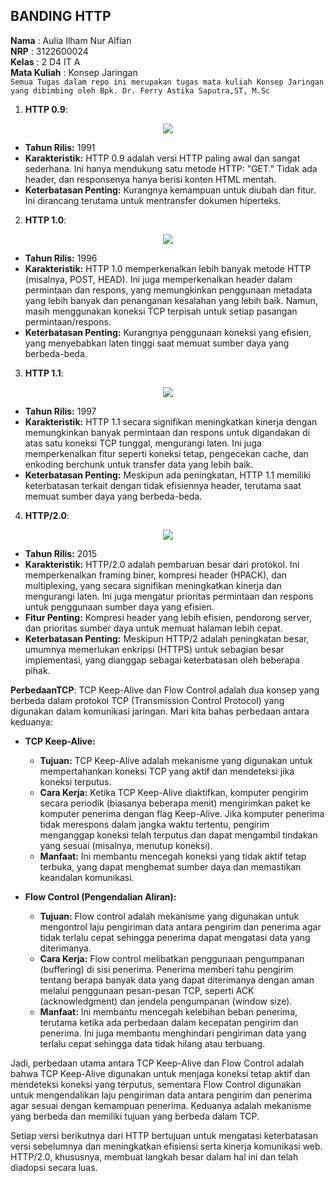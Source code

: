## BANDING HTTP
**Nama** : Aulia Ilham Nur Alfian </br>
**NRP** : 3122600024 </br>
**Kelas** : 2 D4 IT A </br>
**Mata Kuliah** : Konsep Jaringan </br>
`Semua Tugas dalam repo ini merupakan tugas mata kuliah Konsep Jaringan yang dibimbing oleh Bpk. Dr. Ferry Astika Saputra,ST, M.Sc`

1. **HTTP 0.9**:
<div align="center">
<img src="assets/http0.9.jpeg">
</div>

   - **Tahun Rilis:** 1991
   - **Karakteristik:** HTTP 0.9 adalah versi HTTP paling awal dan sangat sederhana. Ini hanya mendukung satu metode HTTP: "GET." Tidak ada header, dan responsenya hanya berisi konten HTML mentah.
   - **Keterbatasan Penting:** Kurangnya kemampuan untuk diubah dan fitur. Ini dirancang terutama untuk mentransfer dokumen hiperteks.

2. **HTTP 1.0**:
<div align="center">
<img src="assets/http0.9.jpeg">
</div>

   - **Tahun Rilis:** 1996
   - **Karakteristik:** HTTP 1.0 memperkenalkan lebih banyak metode HTTP (misalnya, POST, HEAD). Ini juga memperkenalkan header dalam permintaan dan respons, yang memungkinkan penggunaan metadata yang lebih banyak dan penanganan kesalahan yang lebih baik. Namun, masih menggunakan koneksi TCP terpisah untuk setiap pasangan permintaan/respons.
   - **Keterbatasan Penting:** Kurangnya penggunaan koneksi yang efisien, yang menyebabkan laten tinggi saat memuat sumber daya yang berbeda-beda.

3. **HTTP 1.1**:
<div align="center">
<img src="assets/http1.1.jpeg">
</div>

   - **Tahun Rilis:** 1997
   - **Karakteristik:** HTTP 1.1 secara signifikan meningkatkan kinerja dengan memungkinkan banyak permintaan dan respons untuk digandakan di atas satu koneksi TCP tunggal, mengurangi laten. Ini juga memperkenalkan fitur seperti koneksi tetap, pengecekan cache, dan enkoding berchunk untuk transfer data yang lebih baik.
   - **Keterbatasan Penting:** Meskipun ada peningkatan, HTTP 1.1 memiliki keterbatasan terkait dengan tidak efisiennya header, terutama saat memuat sumber daya yang berbeda-beda.

4. **HTTP/2.0**:
<div align="center">
<img src="assets/http2.jpeg">
</div>

   - **Tahun Rilis:** 2015
   - **Karakteristik:** HTTP/2.0 adalah pembaruan besar dari protokol. Ini memperkenalkan framing biner, kompresi header (HPACK), dan multiplexing, yang secara signifikan meningkatkan kinerja dan mengurangi laten. Ini juga mengatur prioritas permintaan dan respons untuk penggunaan sumber daya yang efisien.
   - **Fitur Penting:** Kompresi header yang lebih efisien, pendorong server, dan prioritas sumber daya untuk memuat halaman lebih cepat.
   - **Keterbatasan Penting:** Meskipun HTTP/2 adalah peningkatan besar, umumnya memerlukan enkripsi (HTTPS) untuk sebagian besar implementasi, yang dianggap sebagai keterbatasan oleh beberapa pihak.

**PerbedaanTCP**:
TCP Keep-Alive dan Flow Control adalah dua konsep yang berbeda dalam protokol TCP (Transmission Control Protocol) yang digunakan dalam komunikasi jaringan. Mari kita bahas perbedaan antara keduanya:

- **TCP Keep-Alive:**
   - **Tujuan:** TCP Keep-Alive adalah mekanisme yang digunakan untuk mempertahankan koneksi TCP yang aktif dan mendeteksi jika koneksi terputus.
   - **Cara Kerja:** Ketika TCP Keep-Alive diaktifkan, komputer pengirim secara periodik (biasanya beberapa menit) mengirimkan paket ke komputer penerima dengan flag Keep-Alive. Jika komputer penerima tidak merespons dalam jangka waktu tertentu, pengirim menganggap koneksi telah terputus dan dapat mengambil tindakan yang sesuai (misalnya, menutup koneksi).
   - **Manfaat:** Ini membantu mencegah koneksi yang tidak aktif tetap terbuka, yang dapat menghemat sumber daya dan memastikan keandalan komunikasi.

- **Flow Control (Pengendalian Aliran):**
   - **Tujuan:** Flow control adalah mekanisme yang digunakan untuk mengontrol laju pengiriman data antara pengirim dan penerima agar tidak terlalu cepat sehingga penerima dapat mengatasi data yang diterimanya.
   - **Cara Kerja:** Flow control melibatkan penggunaan pengumpanan (buffering) di sisi penerima. Penerima memberi tahu pengirim tentang berapa banyak data yang dapat diterimanya dengan aman melalui penggunaan pesan-pesan TCP, seperti ACK (acknowledgment) dan jendela pengumpanan (window size).
   - **Manfaat:** Ini membantu mencegah kelebihan beban penerima, terutama ketika ada perbedaan dalam kecepatan pengirim dan penerima. Ini juga membantu menghindari pengiriman data yang terlalu cepat sehingga data tidak hilang atau terbuang.

Jadi, perbedaan utama antara TCP Keep-Alive dan Flow Control adalah bahwa TCP Keep-Alive digunakan untuk menjaga koneksi tetap aktif dan mendeteksi koneksi yang terputus, sementara Flow Control digunakan untuk mengendalikan laju pengiriman data antara pengirim dan penerima agar sesuai dengan kemampuan penerima. Keduanya adalah mekanisme yang berbeda dan memiliki tujuan yang berbeda dalam TCP.

Setiap versi berikutnya dari HTTP bertujuan untuk mengatasi keterbatasan versi sebelumnya dan meningkatkan efisiensi serta kinerja komunikasi web. HTTP/2.0, khususnya, membuat langkah besar dalam hal ini dan telah diadopsi secara luas.

